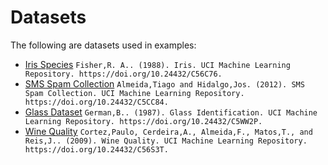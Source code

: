 # Datasets

The following are datasets used in examples:

- [Iris Species](https://archive.ics.uci.edu/dataset/53/iris) ```Fisher,R. A.. (1988). Iris. UCI Machine Learning Repository. https://doi.org/10.24432/C56C76.```
- [SMS Spam Collection](https://archive.ics.uci.edu/dataset/228/sms+spam+collection) ```Almeida,Tiago and Hidalgo,Jos. (2012). SMS Spam Collection. UCI Machine Learning Repository. https://doi.org/10.24432/C5CC84.```
- [Glass Dataset](https://archive.ics.uci.edu/dataset/42/glass+identification) ```German,B.. (1987). Glass Identification. UCI Machine Learning Repository. https://doi.org/10.24432/C5WW2P.```
- [Wine Quality](https://archive.ics.uci.edu/dataset/186/wine+quality) ```Cortez,Paulo, Cerdeira,A., Almeida,F., Matos,T., and Reis,J.. (2009). Wine Quality. UCI Machine Learning Repository. https://doi.org/10.24432/C56S3T.```